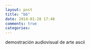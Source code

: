 ```yaml
---
layout: post
title: "bb"
date: 2014-01-28 17:48
comments: true
categories: 
---
```

demostración audiovisual de arte ascii

